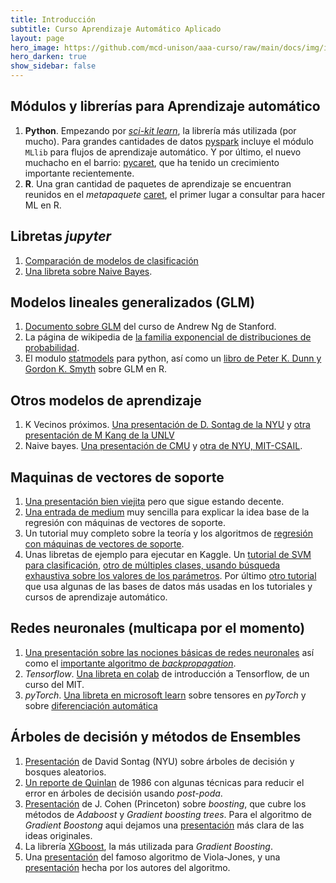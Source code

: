 ```yaml
---
title: Introducción 
subtitle: Curso Aprendizaje Automático Aplicado
layout: page
hero_image: https://github.com/mcd-unison/aaa-curso/raw/main/docs/img/intro-banner.jpeg
hero_darken: true
show_sidebar: false
---
```




## Módulos y librerías para Aprendizaje automático

1. **Python**. Empezando por [*sci-kit learn*](https://scikit-learn.org/), la librería más utilizada (por mucho). Para grandes cantidades de datos [pyspark](https://spark.apache.org/docs/latest/api/python/index.html) incluye el módulo `MLlib` para flujos de aprendizaje automático. Y por último, el nuevo muchacho en el barrio: [pycaret](https://pycaret.org), que ha tenido un crecimiento importante recientemente. 
2. **R**. Una gran cantidad de paquetes de aprendizaje se encuentran reunidos en el *metapaquete* [caret](https://topepo.github.io/caret/index.html), el primer lugar a consultar para hacer ML en R.

## Libretas *jupyter*

1. [Comparación de modelos de clasificación](https://colab.research.google.com/github/mcd-unison/aaa-curso/blob/main/ejemplos/plot_classifier_comparison.ipynb)
2. [Una libreta sobre Naive Bayes](https://colab.research.google.com/github/jakevdp/PythonDataScienceHandbook/blob/master/notebooks/05.05-Naive-Bayes.ipynb).


## Modelos lineales generalizados (GLM)

1. [Documento sobre GLM](https://see.stanford.edu/materials/aimlcs229/cs229-notes1.pdf) del curso de Andrew Ng de Stanford.
2. La página de wikipedia de [la familia exponencial de distribuciones de probabilidad](https://en.wikipedia.org/wiki/Exponential_family).
3. El modulo [statmodels](https://www.statsmodels.org/stable/index.html) para python, así como un [libro de Peter K. Dunn y Gordon K. Smyth](https://d1wqtxts1xzle7.cloudfront.net/61444643/Generalized_Linear_Models_With_Examples_in_R_-_Dunn20191206-26902-1wyc454.pdf?1575666085=&response-content-disposition=inline%3B+filename%3DSpringer_Texts_in_Statistics_Generalized.pdf&Expires=1644976171&Signature=XAljoYucQiNFVSvkjfXLhJLCK2my2VYBI4zXuekqBNZzgH8hKv1suPVXVBU8pX48nWSQ9fobuh9zfMGd9qnZfo7cINvdpCxiOukHD2RpYodnTDtmQf~~P2oEE1hcX6y2OlPLr4UekzaSeQpVfL4RjelZ3u7Xjn3lMrGEKab5-7s8qw7mIqCXCteT2Rd-Xpyjp7QuYP7VkO6di1eiuL3c4cwdjhQD4u4By0LmHjDOpkUTWsBqA1VY68TtyTBMm8qXdLqr2GqaJTV~XvNWxE~Rxtwd-Z7sx9ll7xES4zD1D4ni52RKWayQJwGoeNG~jF2o0gIfQkWbwv5L1exk9n4pFg__&Key-Pair-Id=APKAJLOHF5GGSLRBV4ZA) sobre GLM en R.

## Otros modelos de aprendizaje

1. K Vecinos próximos. [Una presentación de D. Sontag de la NYU](https://github.com/mcd-unison/aaa-curso/raw/main/slides/knn-ny.pdf) y [otra presentación de M Kang de la UNLV](https://mkang.faculty.unlv.edu/teaching/CS489_689/05.KNN.pdf)
2. Naive bayes. [Una presentación de CMU](https://www.cs.cmu.edu/~10601b/slides/NBayes.pdf) y [otra de NYU, MIT-CSAIL](https://people.csail.mit.edu/dsontag/courses/ml12/slides/lecture17.pdf). 

## Maquinas de vectores de soporte

1. [Una presentación bien viejita](https://github.com/mcd-unison/aaa-curso/raw/main/slides/svm_presentacion.pdf) pero que sigue estando decente.
2. [Una entrada de medium](https://towardsdatascience.com/an-introduction-to-support-vector-regression-svr-a3ebc1672c2) muy sencilla para explicar la idea base de la regresión con máquinas de vectores de soporte.
3. Un tutorial muy completo sobre la teoría y los algoritmos de [regresión con máquinas de vectores de soporte](https://alex.smola.org/papers/2004/SmoSch04.pdf).
4. Unas libretas de ejemplo para ejecutar en Kaggle. Un [tutorial de SVM para clasificación](https://www.kaggle.com/prashant111/svm-classifier-tutorial), [otro de múltiples clases, usando búsqueda exhaustiva sobre los valores de los parámetros](https://www.kaggle.com/pranathichunduru/svm-for-multiclass-classification/notebook). Por último [otro tutorial](https://www.kaggle.com/faressayah/support-vector-machine-pca-tutorial-for-beginner/notebook) que usa algunas de las bases de datos más usadas en los tutoriales y cursos de aprendizaje automático.

## Redes neuronales (multicapa por el momento)

1. [Una presentación sobre las nociones básicas de redes neuronales](https://github.com/mcd-unison/aaa-curso/raw/main/slides/neural-networks.pdf) así como el [importante algoritmo de *backpropagation*](https://github.com/mcd-unison/aaa-curso/raw/main/slides/backpropagation.pdf).
2. *Tensorflow*. [Una libreta en colab](https://colab.research.google.com/github/aamini/introtodeeplearning/blob/master/lab1/Part1_TensorFlow.ipynb) de introducción a Tensorflow, de un curso del MIT.
3. *pyTorch*. [Una libreta en microsoft learn](https://docs.microsoft.com/es-mx/learn/modules/intro-machine-learning-pytorch/2-tensors?WT.mc_id=aiml-7486-cxa) sobre tensores en *pyTorch* y sobre [diferenciación automática](https://docs.microsoft.com/es-mx/learn/modules/intro-machine-learning-pytorch/6-autograd?WT.mc_id=aiml-7486-cxa)

## Árboles de decisión y métodos de Ensembles

1. [Presentación](https://people.csail.mit.edu/dsontag/courses/ml16/slides/lecture11.pdf) de David Sontag (NYU) sobre árboles de decisión y bosques aleatorios.
2. [Un reporte de Quinlan](https://citeseerx.ist.psu.edu/viewdoc/download?doi=10.1.1.18.4267&rep=rep1&type=pdf) de 1986 con algunas técnicas para reducir el error en árboles de decisión usando *post-poda*.
3. [Presentación](https://scholar.princeton.edu/sites/default/files/bstewart/files/boosting.pdf) de J. Cohen (Princeton) sobre *boosting*, que cubre los métodos de *Adaboost* y *Gradient boosting trees*. Para el algoritmo de *Gradient Boostong* aqui dejamos una [presentación](https://www.ccs.neu.edu/home/vip/teach/MLcourse/4_boosting/slides/gradient_boosting.pdf) más clara de las ideas originales.
4. La librería [XGboost](https://xgboost.readthedocs.io/en/stable/), la más utilizada para *Gradient Boosting*.
5. Una [presentación](https://www.cs.ubc.ca/~lowe/425/slides/13-ViolaJones.pdf) del famoso algoritmo de Viola-Jones, y una [presentación](https://www.google.com/url?sa=t&rct=j&q=&esrc=s&source=web&cd=&cad=rja&uact=8&ved=2a[…]a-Jones%2520presentation.ppt&usg=AOvVaw0XtfrKMk_OnA9HawvyZ6vI) hecha por los autores del algoritmo.




